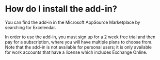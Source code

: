 # How do I install the add-in?

You can find the add-in in the Microsoft AppSource Marketplace by searching for Excelendar.

In order to use the add-in, you must sign up for a 2 week free trial and then pay for a subscription, where you will have multiple plans to choose from. Note that the add-in is not available for personal users; it is only available for work accounts that have a license which includes Exchange Online.
